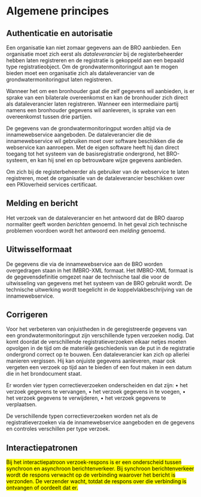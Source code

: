 # Algemene principes

## Authenticatie en autorisatie
Een organisatie kan niet zomaar gegevens aan de BRO aanbieden. Een organisatie moet zich eerst als _dataleverancier_ bij de registerbeheerder hebben laten registreren en de registratie is gekoppeld aan een bepaald type registratieobject. Om de grondwatermonitoringput aan te mogen bieden moet een organisatie zich als dataleverancier van de grondwatermonitoringput laten registreren.

Wanneer het om een bronhouder gaat die zelf gegevens wil aanbieden, is er sprake van een bilaterale overeenkomst en kan de bronhouder zich direct als dataleverancier laten registreren. Wanneer een intermediaire partij namens een bronhouder gegevens wil aanleveren, is sprake van een overeenkomst tussen drie partijen.

De gegevens van de grondwatermonitoringput worden altijd via de innamewebservice aangeboden. De dataleverancier die de innamewebservice wil gebruiken moet over software beschikken die de webservice kan aanroepen. Met de eigen software heeft hij dan direct toegang tot het systeem van de basisregistratie ondergrond, het BRO-systeem, en kan hij snel en op betrouwbare wijze gegevens aanbieden.

Om zich bij de registerbeheerder als gebruiker van de webservice te laten registreren, moet de organisatie van de dataleverancier beschikken over een PKIoverheid services certificaat.

## Melding en bericht

Het verzoek van de dataleverancier en het antwoord dat de BRO daarop normaliter geeft worden _berichten_ genoemd. In het geval zich technische problemen voordoen wordt het antwoord een _melding_ genoemd.

## Uitwisselformaat
De gegevens die via de innamewebservice aan de BRO worden overgedragen staan in het IMBRO-XML formaat. Het IMBRO-XML formaat is de gegevensdefinitie omgezet naar de technische taal die voor de uitwisseling van gegevens met het systeem van de BRO gebruikt wordt. De technische uitwerking wordt toegelicht in de koppelvlakbeschrijving van de innamewebservice.

## Corrigeren
Voor het verbeteren van onjuistheden in de geregistreerde gegevens van een grondwatermonitoringput zijn verschillende typen verzoeken nodig. Dat komt doordat de verschillende registratieverzoeken elkaar netjes moeten opvolgen in de tijd om de materiële geschiedenis van de put in de registratie ondergrond correct op te bouwen. Een dataleverancier kan zich op allerlei manieren vergissen. Hij kan onjuiste gegevens aanleveren, maar ook vergeten een verzoek op tijd aan te bieden of een fout maken in een datum die in het brondocument staat. 

Er worden vier typen correctieverzoeken onderscheiden en dat zijn:
•	het verzoek gegevens te vervangen,
•	het verzoek gegevens in te voegen,
•	het verzoek gegevens te verwijderen, 
•	het verzoek gegevens te verplaatsen. 

De verschillende typen correctieverzoeken worden net als de registratieverzoeken via de innamewebservice aangeboden en de gegevens en controles verschillen per type verzoek. 

## Interactiepatronen
<mark>Bij het interactiepatroon verzoek-respons is er een onderscheid tussen synchroon en asynchroon berichtenverkeer. Bij synchroon berichtenverkeer wordt de respons verwacht op de verbinding waarover het bericht is verzonden. De verzender wacht, totdat de respons over die verbinding is ontvangen of oordeelt dat er.
</mark>
